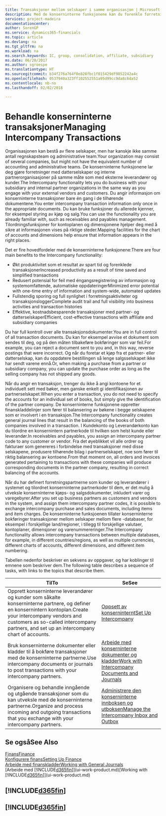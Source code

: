 ```yaml
---
title: Transaksjoner mellom selskaper i samme organisasjon | Microsoft-dokumentasjon
description: Med de konserninterne funksjonene kan du forenkle forretningsprosesser og transaksjoner mellom selskaper i samme organisasjon.
services: project-madeira
documentationcenter: 
author: SorenGP
ms.service: dynamics365-financials
ms.topic: article
ms.devlang: na
ms.tgt_pltfrm: na
ms.workload: na
ms.search.keywords: IC, group, consolidation, affiliate, subsidiary
ms.date: 06/20/2017
ms.author: sgroespe
ms.translationtype: HT
ms.sourcegitcommit: b34f276a764f0e828fbc1f015429df9852242a4c
ms.openlocfilehash: 0537940a323ff102552551a95d99cc9da8c6da52
ms.contentlocale: nb-no
ms.lasthandoff: 02/02/2018

---
```

# <a name="managing-intercompany-transactions"></a><span data-ttu-id="29639-103">Behandle konserninterne transaksjoner</span><span class="sxs-lookup"><span data-stu-id="29639-103">Managing Intercompany Transactions</span></span>
<span data-ttu-id="29639-104">Organisasjonen kan bestå av flere selskaper, men har kanskje ikke samme antall regnskapsteam og administrative team.</span><span class="sxs-lookup"><span data-stu-id="29639-104">Your organization may consist of several companies, but might not have the equivalent number of accounting and administrative teams.</span></span> <span data-ttu-id="29639-105">De konserninterne funksjonene lar deg gjøre forretninger med datterselskaper og interne partnerorganisasjoner på samme måte som med eksterne leverandører og kunder.</span><span class="sxs-lookup"><span data-stu-id="29639-105">The Intercompany functionality lets you do business with your subsidiary and internal partner organizations in the same way as you engage with your external vendors and customers.</span></span> <span data-ttu-id="29639-106">Du angir informasjon om konserninterne transaksjoner bare én gang i de tilhørende dokumentene.</span><span class="sxs-lookup"><span data-stu-id="29639-106">You enter intercompany transaction information only once in the appropriate documents.</span></span> <span data-ttu-id="29639-107">Du kan bruke funksjoner du allerede kjenner, for eksempel styring av kjøp og salg.</span><span class="sxs-lookup"><span data-stu-id="29639-107">You can use the functionality you are already familiar with, such as receivables and payables management.</span></span> <span data-ttu-id="29639-108">Tilordningsfunksjoner for kontoplanen og dimensjonene hjelper deg med å sikre at informasjonen vises på riktige steder.</span><span class="sxs-lookup"><span data-stu-id="29639-108">Mapping facilities for the chart of accounts and dimensions help ensure that information appears in the right places.</span></span>  

<span data-ttu-id="29639-109">Det er fire hovedfordeler med de konserninterne funksjonene:</span><span class="sxs-lookup"><span data-stu-id="29639-109">There are four main benefits to the Intercompany functionality:</span></span>  

- <span data-ttu-id="29639-110">Økt produktivitet som et resultat av spart tid og forenklede transaksjoner</span><span class="sxs-lookup"><span data-stu-id="29639-110">Increased productivity as a result of time saved and simplified transactions</span></span>  
- <span data-ttu-id="29639-111">Redusert potensial for feil med éngangsregistrering av informasjon og systemomfattende, automatiske oppdateringer</span><span class="sxs-lookup"><span data-stu-id="29639-111">Minimized error potential with one-time entry of information and system-wide, automated updates</span></span>  
- <span data-ttu-id="29639-112">Fullstendig sporing og full synlighet i forretningsaktiviteter og transaksjonslogger</span><span class="sxs-lookup"><span data-stu-id="29639-112">Complete audit trail and full visibility into business activities and transaction histories</span></span>  
- <span data-ttu-id="29639-113">Effektive, kostnadsbesparende transaksjoner med partner- og datterselskaper</span><span class="sxs-lookup"><span data-stu-id="29639-113">Efficient, cost-effective transactions with affiliate and subsidiary companies</span></span>  

<span data-ttu-id="29639-114">Du har full kontroll over alle transaksjonsdokumenter.</span><span class="sxs-lookup"><span data-stu-id="29639-114">You are in full control of all transaction documents.</span></span> <span data-ttu-id="29639-115">Du kan for eksempel avvise et dokument som sendes til deg, og på den måten tilbakeføre bokføringer som var feil.</span><span class="sxs-lookup"><span data-stu-id="29639-115">For example, you can reject a document sent to you and, in this way, reverse postings that were incorrect.</span></span> <span data-ttu-id="29639-116">Og når du foretar et kjøp fra et partner- eller datterselskap, kan du oppdatere bestillingen så lenge salgsselskapet ikke har sendt varene ennå.</span><span class="sxs-lookup"><span data-stu-id="29639-116">Or, when making a purchase from a partner or subsidiary company, you can update the purchase order as long as the selling company has not shipped any goods.</span></span>  

<span data-ttu-id="29639-117">Når du angir en transaksjon, trenger du ikke å angi kontoene for et individuelt sett med bøker, men ganske enkelt gi identifikasjonen av partnerselskapet.</span><span class="sxs-lookup"><span data-stu-id="29639-117">When you enter a transaction, you do not need to specify the accounts for an individual set of books, but simply give the identification of the partner company.</span></span> <span data-ttu-id="29639-118">De konserninterne funksjonene oppretter finanskladdelinjer som fører til balansering av bøkene i begge selskapene som er involvert i en transaksjon.</span><span class="sxs-lookup"><span data-stu-id="29639-118">The Intercompany functionality creates general journal lines that result in the balancing of the books of both companies involved in a transaction.</span></span> <span data-ttu-id="29639-119">I Kundekonto og Leverandørkonto kan du tilordne en konsernintern partnerkode til hvilken som helst kunde eller leverandør.</span><span class="sxs-lookup"><span data-stu-id="29639-119">In receivables and payables, you assign an intercompany partner code to any customer or vendor.</span></span> <span data-ttu-id="29639-120">Fra det øyeblikket vil alle ordrer og fakturaer som genereres i forbindelse med transaksjoner med disse selskapene, produsere tilhørende bilag i partnerselskapet, noe som fører til riktig balansering av kontoene.</span><span class="sxs-lookup"><span data-stu-id="29639-120">From that moment on, all orders and invoices generated pertaining to transactions with these companies will produce corresponding documents in the partner company, resulting in correct balancing of the accounts.</span></span>  

 <span data-ttu-id="29639-121">Når du har definert forretningspartnerne som kunder og leverandører i systemet og tilordnet konserninterne partnerkoder til dem, er det mulig å utveksle konserninterne kjøps- og salgsdokumenter, inkludert varer og varegebyrer.</span><span class="sxs-lookup"><span data-stu-id="29639-121">After you set up business partners as customers and vendors in the system, and assign them intercompany partner codes, it is possible to exchange intercompany purchase and sales documents, including items and item charges.</span></span> <span data-ttu-id="29639-122">De konserninterne funksjoenen tillater konserninterne bokføringer transaksjoner mellom selskaper mellom flere -databaser, for eksempel i forskjellige land/regioner, i tillegg til forskjellige valutaer, kontoplaner, dimensjoner og varenummereringer.</span><span class="sxs-lookup"><span data-stu-id="29639-122">The Intercompany functionality allows intercompany transactions between multiple databases, for example, in different countries/regions, as well as multiple currencies, different charts of accounts, different dimensions, and different item numbering.</span></span>  

<span data-ttu-id="29639-123">Tabellen nedenfor beskriver en sekvens av oppgaver, og har koblinger til emnene som beskriver dem.</span><span class="sxs-lookup"><span data-stu-id="29639-123">The following table describes a sequence of tasks, with links to the topics that describe them.</span></span>

 |<span data-ttu-id="29639-124">Til</span><span class="sxs-lookup"><span data-stu-id="29639-124">To</span></span> |<span data-ttu-id="29639-125">Se</span><span class="sxs-lookup"><span data-stu-id="29639-125">See</span></span>|
 |---|---|
 |<span data-ttu-id="29639-126">Opprett konserninterne leverandører og kunder som såkalte konserninterne partnere, og definer en konsernintern kontoplan.</span><span class="sxs-lookup"><span data-stu-id="29639-126">Create your intercompany vendors and customers as so-called intercompany partners, and set up an intercompany chart of accounts.</span></span>|[<span data-ttu-id="29639-127">Oppsett av konserninternt</span><span class="sxs-lookup"><span data-stu-id="29639-127">Set Up Intercompany</span></span>](intercompany-how-setup.md)|
 |<span data-ttu-id="29639-128">Bruk konserninterne dokumenter eller kladder til å bokføre transaksjoner med de konserninterne partnerne.</span><span class="sxs-lookup"><span data-stu-id="29639-128">Use intercompany documents or journals to post transactions with your intercompany partners.</span></span>|[<span data-ttu-id="29639-129">Arbeide med konserninterne dokumenter og kladder</span><span class="sxs-lookup"><span data-stu-id="29639-129">Work with Intercompany Documents and Journals</span></span>](intercompany-how-work-documents-journals.md)|
 |<span data-ttu-id="29639-130">Organisere og behandle inngående og utgående transaksjoner som du kan utveksle med de konserninterne partnerne.</span><span class="sxs-lookup"><span data-stu-id="29639-130">Organize and process incoming and outgoing transactions that you exchange with your intercompany partners.</span></span>|[<span data-ttu-id="29639-131">Administrere den konserninterne innboksen og utboksen</span><span class="sxs-lookup"><span data-stu-id="29639-131">Manage the Intercompany Inbox and Outbox</span></span>](intercompany-how-manage-intercompany-inbox.md)|

## <a name="see-also"></a><span data-ttu-id="29639-132">Se også</span><span class="sxs-lookup"><span data-stu-id="29639-132">See Also</span></span>
[<span data-ttu-id="29639-133">Finans</span><span class="sxs-lookup"><span data-stu-id="29639-133">Finance</span></span>](finance.md)  
[<span data-ttu-id="29639-134">Konfigurere finans</span><span class="sxs-lookup"><span data-stu-id="29639-134">Setting Up Finance</span></span>](finance-setup-finance.md)  
[<span data-ttu-id="29639-135">Arbeide med finanskladder</span><span class="sxs-lookup"><span data-stu-id="29639-135">Working with General Journals</span></span>](ui-work-general-journals.md)  
<span data-ttu-id="29639-136">[Arbeide med [!INCLUDE[d365fin](includes/d365fin_md.md)]](ui-work-product.md)</span><span class="sxs-lookup"><span data-stu-id="29639-136">[Working with [!INCLUDE[d365fin](includes/d365fin_md.md)]](ui-work-product.md)</span></span>

## [!INCLUDE[d365fin](includes/free_trial_md.md)]  
## [!INCLUDE[d365fin](includes/training_link_md.md)]

